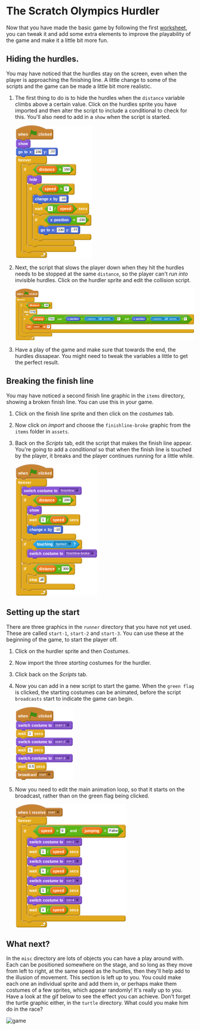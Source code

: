# The Scratch Olympics Hurdler

Now that you have made the basic game by following the first [worksheet](worksheet.md), you can tweak it and add some extra elements to improve the playability of the game and make it a little bit more fun.

## Hiding the hurdles.

You may have noticed that the hurdles stay on the screen, even when the player is approaching the finishing line. A little change to some of the scripts and the game can be made a little bit more realistic.

1. The first thing to do is to hide the hurdles when the `distance` variable climbs above a certain value. Click on the hurdles sprite you have imported and then alter the script to include a conditional to check for this. You'll also need to add in a `show` when the script is started.

    <!--
    ``` scratch
	when green flag clicked
	show
	go to x: [230] y:[-77]
	forever
	if <(distance) > [160]>
	hide
	if <(speed) > [1]>
	change x by [-10]
	wait <[1]/(speed)> secs
	if <(x position) < [-230]>
	go to x:[230] y:[-77]
    ```
    -->

	![script](images/hurdles2.png)
	
1. Next, the script that slows the player down when they hit the hurdles needs to be stopped at the same `distance`, so the player can't _run into_ invisible hurdles. Click on the hurdler sprite and edit the collision script.

    <!--
	``` scratch
	when green flag clicked
	forever
	if <(distance) > [160]>
	stop script
	if <<(jumping)=[False]>and<<(x position) > (([x position v] of [Sprite3 v])- [5])> and <(x position) < (([x position v] of [Sprite3 v]) + [5])>>>
	set [speed V] to [2]
	```
    -->

	![script](images/collide2.png)

1. Have a play of the game and make sure that towards the end, the hurdles dissapear. You might need to tweak the variables a little to get the perfect result.

## Breaking the finish line

You may have noticed a second finish line graphic in the `items` directory, showing a broken finish line. You can use this in your game.

1. Click on the finish line sprite and then click on the *costumes* tab.
1. Now click on *import* and choose the `finishline-broke` graphic from the `items` folder in `assets`.
1. Back on the *Scripts* tab, edit the script that makes the finish line appear. You're going to add a _conditional_ so that when the finish line is touched by the player, it breaks and the player continues running for a little while.

    <!--
	when green flag clicked
	forever
	switch costume to [finishline v]
	if <(dlstance) > [200]>
	show
	wait ([1]/(speed)) secs
	change x by [-10]
	end
	if <touching [Sprite2 v]?>
	switch costume to [finishline-broke v]
	end
	if <(distance) > [300]>
	stop [all]
    -->

	![script](images/finish3.png)

## Setting up the start

There are three graphics in the `runner` directory that you have not yet used. These are called `start-1`, `start-2` and `start-3`. You can use these at the beginning of the game, to start the player off.

1. Click on the hurdler sprite and then *Costumes*.
1. Now import the three *starting* costumes for the hurdler.
1. Click back on the *Scripts* tab.
1. Now you can add in a new script to start the game. When the `green flag` is clicked, the starting costumes can be animated, before the script `broadcasts` start to indicate the game can begin.

	<!--
	``` scratch
	when green flag clicked
	switch costume to [start-1 v]
	wait [1] secs
	switch costume to [start-2 v]
	wait [1] secs
	switch costume to [start-3 v]
	wait [0.5] secs
	broadcast [start v]
	```
	-->
	![script](images/start1.png)

1. Now you need to edit the main animation loop, so that it starts on the broadcast, rather than on the green flag being clicked.

    <!--
	``` scratch
	when I receive [start v]
	forever
	if <<(speed) > [0]>and<(jumping) = [False]>>
	switch to costume [run-1 v]
	wait ([1]/(speed)) secs
	switch to costume [run-2 v]
	wait ([1]/(speed)) secs
	switch to costume [run-3 v]
	wait ([1]/(speed)) secs
	switch to costume [run-4 v]
	wait ([1]/(speed)) secs
	```
    -->	
	
	![script](images/run4.png)

## What next?

In the `misc` directory are lots of objects you can have a play around with. Each can be positioned somewhere on the stage, and so long as they move from left to right, at the same speed as the hurdles, then they'll help add to the illusion of movement. This section is left up to you. You could make each one an individual sprite and add them in, or perhaps make them costumes of a few sprites, which appear randomly! It's really up to you. Have a look at the gif below to see the effect you can achieve. Don't forget the turtle graphic either, in the `turtle` directory. What could you make him do in the race?

![game](images/game.gif)
